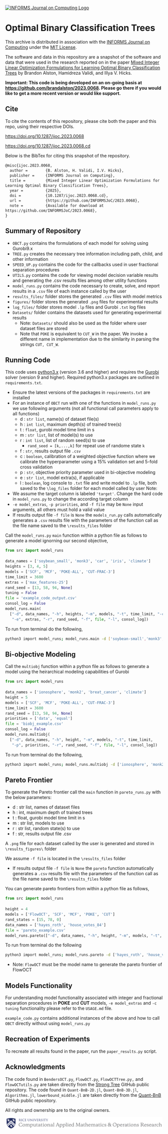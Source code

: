 [![INFORMS Journal on Computing Logo](https://INFORMSJoC.github.io/logos/INFORMS_Journal_on_Computing_Header.jpg)](https://pubsonline.informs.org/journal/ijoc)

# Optimal Binary Classification Trees

This archive is distributed in association with the [INFORMS Journal on
Computing](https://pubsonline.informs.org/journal/ijoc) under the [MIT License](LICENSE).

The software and data in this repository are a snapshot of the software and data
that were used in the research reported on in the paper 
[Mixed Integer Linear Optimization Formulations for Learning Optimal Binary Classification Trees](https://doi.org/10.1287/ijoc.2023.0068) by Brandon Alston, Hamidreza Validi, and Illya V. Hicks. 

**Important: This code is being developed on an on-going basis at https://github.com/brandalston/2023.0068. Please go there if you would like to get a more recent version or would like support.**

## Cite

To cite the contents of this repository, please cite both the paper and this repo, using their respective DOIs.

https://doi.org/10.1287/ijoc.2023.0068

https://doi.org/10.1287/ijoc.2023.0068.cd

Below is the BibTex for citing this snapshot of the repository.

```
@misc{ijoc.2023.0068,
  author =        {B. Alston, H. Validi, I.V. Hicks},
  publisher =     {INFORMS Journal on Computing},
  title =         {Mixed Integer Linear Optimization Formulations for Learning Optimal Binary Classification Trees},
  year =          {2025},
  doi =           {10.1287/ijoc.2023.0068.cd},
  url =           {https://github.com/INFORMSJoC/2023.0068},
  note =          {Available for download at https://github.com/INFORMSJoC/2023.0068},
}  
```

## Summary of Repository
- `OBCT.py` contains the formulations of each model for solving using Gurobi9.x
- `TREE.py` creates the necessary tree information including path, child, and other information
- `SPEED_UP.py` contains the code for the callbacks used in user fractional separation procedures
- `UTILS.py` contains the code for viewing model decision variable results and generating the .csv results files among other utility functions
- `model_runs.py` contains the code necessary to create, solve, and report results in a `.csv` file of each instance called by the user
- `results_files/` folder stores the generated `.csv` files with model metrics
- `figures/` folder stores the generated `.png` files for experimental results
- `log_files/` folder stores model `.lp` files and Gurobi `.txt` log files
- `Datasets/` folder contains the datasets used for generating experimental results
  - Note: `Datasets/` should also be used as the folder where user dataset files are stored
  - Note that ``POKE`` is equivalent to ``CUT_W`` in the paper. We invoke a different name in implementation due to the similarity in parsing the strings ``CUT, CUT_W``.

## Running Code

This code uses [python3.x](https://www.python.org/downloads/) (version 3.6 and higher) and requires the [Gurobi](https://www.gurobi.com/) solver (version 9 and higher). Required python3.x packages are outlined in `requirements.txt`.

- Ensure the latest versions of the packages in `requirements.txt` are installed
- For an instance of `OBCT` run with one of the functions in `model_runs.py` we use following arguments (not all functional call parameters apply to all functions)
    - d : `str list`, name(s) of dataset file(s)
    - h : `int list`, maximum depth(s) of trained tree(s)
    - t : `float`, gurobi model time limit in s
    - m : `str list`, list of model(s) to use
    - r : `int list`, list of random seed(s) to use
      - `rand_seed = [k,...,k]`  for repeat use of randome state `k`
    - f : `str`, results output file `.csv`
    - c : `boolean`, calibration of a weighted objective function where we calibrate the hyperparameter using a 15% validation set and 5-fold cross validation
    - p : `str`, objective priority parameter used in bi-objective modeling
    - e : `str list`, model extra(s), if applicable
    - l : `boolean`, log console to `.txt` file and write model to `.lp` file, both saved to the `\log_files` folder for each model called by user
Note:
- We assume the target column is labeled `'target'`. Change the hard code in `model_runs.py` to change the according target column
- `-e model_extras`, `-p priorities`, and `-f file` may be `None` input arguments, all others must hold a valid value
- If results output file `-f file` is `None` the `models_run.py` calls automatically generates a `.csv` results file with the parameters of the function call as the file name saved to the `\results_files` folder

Call the `model_runs.py` `main` function within a python file as follows to generate a model ignorning our second objective,

```python
from src import model_runs

data_names = ['soybean_small', 'monk3', 'car', 'iris', 'climate']
heights = [3, 4, 5]
models = ['SCF', 'MCF', 'POKE-ALL', 'CUT-FRAC-3']
time_limit = 3600
extras = ['max_features-25']
rand_seed = [13, 58, 94, None]
tuning = False
file = 'example_code_output.csv'
consol_log = False
model_runs.main(
  ["-d", data_names, "-h", heights, "-m", models, "-t", time_limit, "-c", tuning,
   "-e", extras, "-r", rand_seed, "-f", file, "-l", consol_log])
```
To run from terminal do the following,
```bash
python3 import model_runs; model_runs.main -d ['soybean-small','monk3','car','iris','climate'] -h [3,4,5] -m ['SCF','MCF','POKE-ALL','CUT-FRAC-3'] -t 3600 -e ['max_features-25'] -r [13, 58, 94, None] -c False -f 'test_results.csv' -l False
```

## Bi-objective Modeling

Call the `multiobj` function within a python file as follows to generate a model using the heirarchical modeling capabilities of Gurobi

```python
from src import model_runs

data_names = ['ionosphere', 'monk2', 'breat_cancer', 'climate']
height = 5
models = ['SCF', 'MCF', 'POKE-ALL', 'CUT-FRAC-3']
time_limit = 3600
rand_seed = [13, 58, 94, None]
priorities = ['data', 'equal']
file = 'biobj_example.csv'
consol_log = False
model_runs.multiobj(
  ["-d", data_names, "-h", height, "-m", models, "-t", time_limit,
   "-p", priorities, "-r", rand_seed, "-f", file, "-l", consol_log])
```
To run from terminal do the following,
```bash
python3 import model_runs; model_runs.multiobj -d ['ionosphere', 'monk2', 'breat_cancer', 'climate'] -h 5 -m ['SCF','MCF','POKE-ALL','CUT-FRAC-3'] -t 3600 -p ['data','equal'] -r [13, 58, 94, None] -f 'biobj_example.csv' -l False
```

## Pareto Frontier
To generate the Pareto frontier call the `main` function in `pareto_runs.py` with the below parameters:
  - d : str list, names of dataset files
  - h : int, maximum depth of trained trees
  - t : float, gurobi model time limit in s
  - m : str list, models to use
  - r : str list, random state(s) to use
  - f : str, results output file .csv

A `.png` file for each dataset called by the user is generated and stored in `\results_figures\` folder

We assume `-f file` is located in the `\results_files` folder
- If results output file `-f file` is `None` the `pareto` function automatically generates a `.csv` results file with the parameters of the function call as the file name saved to the `\results_files` folder

You can generate pareto frontiers from within a python file as follows,

```python
from src import model_runs

height = 4
models = ['FlowOCT', 'SCF', 'MCF', 'POKE', 'CUT']
rand_states = [15, 78, 0]
data_names = ['hayes_roth', 'house_votes_84']
file = 'pareto_example.csv'
model_runs.pareto(["-d", data_names, "-h", height, "-m", models, "-t", 3600, "-r", rand_states, "-f", file])
```

To run from terminal do the following 
```bash
python3 import model_runs; model_runs.pareto -d ['hayes_roth', 'house_votes_84'] -h 4 -m ['FOCT', 'SCF', 'MCF', 'POKE', 'CUT'] -t 3600 -r [15, 78, 0] -f 'pareto_example.csv'
```
- Note: `FlowOCT` must be the model name to generate the pareto frontier of FlowOCT

## Models Functionality

For understanding model functionality associated with integer and fractional separation procedures in **POKE** and **CUT** models, `-e model_extras` and `-c tuning` functionality please refer to the `USAGE.md` file. 

`example_code.py` contains additional instances of the above and how to call `OBCT` directly without using `model_runs.py`

## Recreation of Experiments

To recreate all results found in the paper, run the `paper_results.py` script.

## Acknowledgments

The code found in `BendersOCT.py`, `FlowOCT.py`, `FlowOCTTree.py,` and `FlowOCTutils.py` are taken directly from the [Strong Tree](https://github.com/D3M-Research-Group/StrongTree/tree/master) GitHub public repository.
The code found in `Quant-BnB-2D.jl`, `Quant-BnB-3D.jl`, `Algorithms.jl`, `lowerbound_middle.jl` are taken directly from the [Quant-BnB](https://github.com/mengxianglgal/Quant-BnB) GitHub public repository.

All rights and ownership are to the original owners.

![Screenshot](cmor_logo.png)
